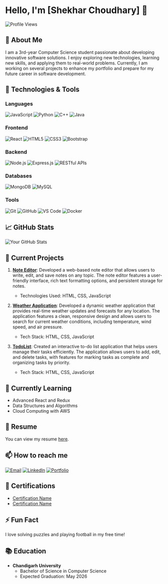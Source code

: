 # Hello, I'm [Shekhar Choudhary] 👋

![Profile Views](https://komarev.com/ghpvc/?username=S1001C&color=blue)

## 🚀 About Me

I am a 3rd-year Computer Science student passionate about developing innovative software solutions. I enjoy exploring new technologies, learning new skills, and applying them to real-world problems. Currently, I am working on several projects to enhance my portfolio and prepare for my future career in software development.

## 🔧 Technologies & Tools

### Languages
![JavaScript](https://img.shields.io/badge/-JavaScript-05122A?style=flat&logo=javascript) ![Python](https://img.shields.io/badge/-Python-05122A?style=flat&logo=python) ![C++](https://img.shields.io/badge/-C++-05122A?style=flat&logo=cplusplus) ![Java](https://img.shields.io/badge/-Java-05122A?style=flat&logo=java)

### Frontend
![React](https://img.shields.io/badge/-React-05122A?style=flat&logo=react) ![HTML5](https://img.shields.io/badge/-HTML5-05122A?style=flat&logo=html5) ![CSS3](https://img.shields.io/badge/-CSS3-05122A?style=flat&logo=css3) ![Bootstrap](https://img.shields.io/badge/-Bootstrap-05122A?style=flat&logo=bootstrap)

### Backend
![Node.js](https://img.shields.io/badge/-Node.js-05122A?style=flat&logo=node.js) ![Express.js](https://img.shields.io/badge/-Express.js-05122A?style=flat&logo=express) ![RESTful APIs](https://img.shields.io/badge/-RESTful_APIs-05122A?style=flat&logo=api)

### Databases
![MongoDB](https://img.shields.io/badge/-MongoDB-05122A?style=flat&logo=mongodb) ![MySQL](https://img.shields.io/badge/-MySQL-05122A?style=flat&logo=mysql)

### Tools
![Git](https://img.shields.io/badge/-Git-05122A?style=flat&logo=git) ![GitHub](https://img.shields.io/badge/-GitHub-05122A?style=flat&logo=github) ![VS Code](https://img.shields.io/badge/-VS_Code-05122A?style=flat&logo=visual-studio-code) ![Docker](https://img.shields.io/badge/-Docker-05122A?style=flat&logo=docker)

## 📈 GitHub Stats

![Your GitHub Stats](https://github-readme-stats.vercel.app/api?username=S1001C&show_icons=true&theme=radical)

## 🔭 Current Projects

1. **[Note Editor](https://github.com/S1001C/PROJECTS/tree/main/notesapp)**: Developed a web-based note editor that allows users to write, edit, and save notes on any topic. The note editor features a user-friendly interface, rich text formatting options, and persistent storage for notes.
   - Technologies Used: HTML, CSS, JavaScript

2. **[Weather Application](https://github.com/S1001C/PROJECTS/tree/main/weather%20app)**: Developed a dynamic weather application that provides real-time weather updates and forecasts for any location. The application features a clean, responsive design and allows users to search for current weather conditions, including temperature, wind speed, and air pressure.
   - Tech Stack: HTML, CSS, JavaScript

3. **[TodoList](https://github.com/S1001C/PROJECTS/tree/main/todolist)**: Created an interactive to-do list application that helps users manage their tasks efficiently. The application allows users to add, edit, and delete tasks, with features for marking tasks as complete and organizing tasks by priority.
   - Tech Stack: HTML, CSS, JavaScript

## 🌱 Currently Learning

- Advanced React and Redux
- Data Structures and Algorithms
- Cloud Computing with AWS

## 💼 Resume

You can view my resume [here](link-to-your-resume).

## 📫 How to reach me

[![Email](https://img.shields.io/badge/-shekharchd12@gmail.com-05122A?style=flat&logo=gmail)](mailto:shekharchd12@gmail.com)
[![LinkedIn](https://img.shields.io/badge/-LinkedIn-05122A?style=flat&logo=linkedin)](https://www.linkedin.com/in/shekhar-choudhary-a904b6272/)
[![Portfolio](https://img.shields.io/badge/-Portfolio-05122A?style=flat&logo=internet-explorer)](https://your-portfolio-site.com)

## 📄 Certifications

- [Certification Name](link-to-certificate)
- [Certification Name](link-to-certificate)

## ⚡ Fun Fact

I love solving puzzles and playing football in my free time!

## 📚 Education

- **Chandigarh University**
  - Bachelor of Science in Computer Science
  - Expected Graduation: May 2026

